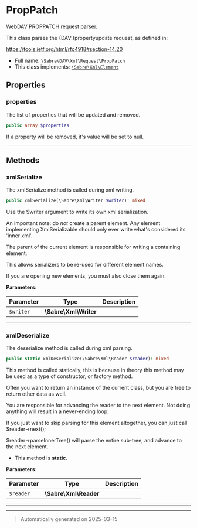 
# PropPatch

WebDAV PROPPATCH request parser.

This class parses the {DAV:}propertyupdate request, as defined in:

https://tools.ietf.org/html/rfc4918#section-14.20

* Full name: `\Sabre\DAV\Xml\Request\PropPatch`
* This class implements:
[`\Sabre\Xml\Element`](../../../Xml/Element.md)



## Properties


### properties

The list of properties that will be updated and removed.

```php
public array $properties
```

If a property will be removed, it's value will be set to null.




***

## Methods


### xmlSerialize

The xmlSerialize method is called during xml writing.

```php
public xmlSerialize(\Sabre\Xml\Writer $writer): mixed
```

Use the $writer argument to write its own xml serialization.

An important note: do _not_ create a parent element. Any element
implementing XmlSerializable should only ever write what's considered
its 'inner xml'.

The parent of the current element is responsible for writing a
containing element.

This allows serializers to be re-used for different element names.

If you are opening new elements, you must also close them again.






**Parameters:**

| Parameter | Type | Description |
|-----------|------|-------------|
| `$writer` | **\Sabre\Xml\Writer** |  |





***

### xmlDeserialize

The deserialize method is called during xml parsing.

```php
public static xmlDeserialize(\Sabre\Xml\Reader $reader): mixed
```

This method is called statically, this is because in theory this method
may be used as a type of constructor, or factory method.

Often you want to return an instance of the current class, but you are
free to return other data as well.

You are responsible for advancing the reader to the next element. Not
doing anything will result in a never-ending loop.

If you just want to skip parsing for this element altogether, you can
just call $reader->next();

$reader->parseInnerTree() will parse the entire sub-tree, and advance to
the next element.

* This method is **static**.




**Parameters:**

| Parameter | Type | Description |
|-----------|------|-------------|
| `$reader` | **\Sabre\Xml\Reader** |  |





***


***
> Automatically generated on 2025-03-15
